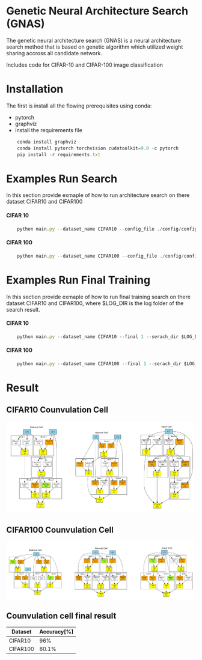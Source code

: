 # Genetic Neural Architecture Search (GNAS) 
The genetic neural architecture search (GNAS) is a neural architecture search method that is based on genetic algorithm which utilized weight sharing accross all candidate network.

Includes code for CIFAR-10 and CIFAR-100 image classification 
 
# Installation
The first is install all the flowing prerequisites using conda:
* pytorch
* graphviz
* install the requirements file

```javascript
    conda install graphviz
    conda install pytorch torchvision cudatoolkit=9.0 -c pytorch
    pip install -r requirements.txt
```
# Examples Run Search
In this section provide exmaple of how to run architecture search on there dataset CIFAR10 and CIFAR100 
#### CIFAR 10
```javascript
    python main.py --dataset_name CIFAR10 --config_file ./config/config_cnn_search_cifar10.json
```
#### CIFAR 100
```javascript
    python main.py --dataset_name CIFAR100 --config_file ./config/config_cnn_search_cifar100.json
```

# Examples Run Final Training
In this section provide exmaple of how to run final training search on there dataset CIFAR10 and CIFAR100, where $LOG_DIR is the log folder of the search result.
#### CIFAR 10
```javascript
    python main.py --dataset_name CIFAR10 --final 1 --serach_dir $LOG_DIR --config_file ./config/config_cnn_final_cifar10.json
```
#### CIFAR 100
```javascript
    python main.py --dataset_name CIFAR100 --final 1 --serach_dir $LOG_DIR --config_file ./config/config_cnn_final_cifar10.json
```

# Result

## CIFAR10 Counvulation Cell 
![Screenshot](images/search_result_cifar10.png)


## CIFAR100 Counvulation Cell
![Screenshot](images/search_result_cifar100.png)

## Counvulation cell final result
| Dataset | Accuracy[%] |
| --- | --- |
| CIFAR10 | 96% |
| CIFAR100 | 80.1% |
